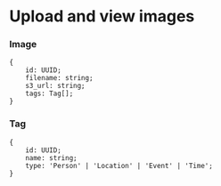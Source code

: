 # Upload and view images

### Image
```
{
    id: UUID;
    filename: string;
    s3_url: string;
    tags: Tag[];
}
```

### Tag
```
{
    id: UUID;
    name: string;
    type: 'Person' | 'Location' | 'Event' | 'Time';
}
```
